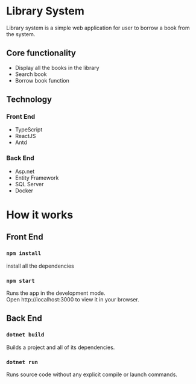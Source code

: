 # Library System

Library system is a simple web application for user to borrow a book from the system. 

## Core functionality

* Display all the books in the library
* Search book  
* Borrow book function

## Technology

### Front End
* TypeScript
* ReactJS
* Antd

### Back End
* Asp.net
* Entity Framework
* SQL Server
* Docker

# How it works

## Front End
### `npm install`
install all the dependencies

### `npm start`
Runs the app in the development mode.\
Open http://localhost:3000 to view it in your browser.

## Back End
### `dotnet build`
Builds a project and all of its dependencies.

### `dotnet run`
Runs source code without any explicit compile or launch commands.
